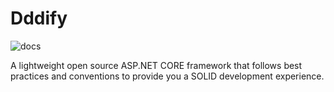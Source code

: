 # Dddify

![docs](https://github.com/esofar/dddify/actions/workflows/deploy-docs.yml/badge.svg)

A lightweight open source ASP.NET CORE framework that follows best practices and conventions to provide you a SOLID development experience.

